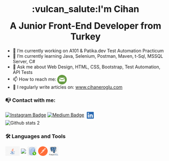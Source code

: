 <h1 align="center" style="margin-top: 0px;">:vulcan_salute:I'm Cihan</h1>
<h1 align="center" style="margin-top: 0px;">A Junior Front-End Developer from Turkey</h1>
 
- 🔭 I’m currently working on A101 & Patika.dev Test Automation Practicum
- 🌱 I’m currently learning Java, Selenium, Postman, Maven, t-Sql, MSSQL Server, C#
- 💬 Ask me about Web Design, HTML, CSS, Bootstrap, Test Automation, API Tests
- 📫 How to reach me: <a href="mailto:ceroglu7@gmail.com" target="blank"><img align="center" src="https://github.com/afse2/afse2/blob/main/icons/mail.png" title = "mail" alt="" height="30" /></a>
- 💬 I regularly write articles on: www.cihaneroglu.com

### :mailbox_with_no_mail: Contact with me:

[![Instagram Badge](https://img.shields.io/badge/-Instagram-C13584?style=flat-quare&labelColor=C13584&logo=instagram&logoColor=white&link=https://www.instagram.com/cihaneou)](link) 
[![Medium Badge](https://img.shields.io/badge/-Medium-757575?style=flat-quare&labelColor=757575&logo=Medium&logoColor=white&link=https://medium.com/cihan-ero%C4%9Flu-blog)](link) 
<a href="https://www.linkedin.com/in/cihaneou/" target="blank"><img align="center" src="https://github.com/afse2/afse2/blob/main/icons/linkedin.png" alt="" height="30" /></a>
<br>
![Github stats 2](https://github-readme-stats.vercel.app/api?username=ceroglu7&show_icons=true&theme=radical)
<p align="left">


### :hammer_and_wrench: Languages and Tools

<a href=" " target="blank"><img align="center" src="https://github.com/afse2/afse2/blob/main/icons/java2.jpg" height="30" /></a>
<a href=" " target="blank"><img align="center" src="https://github.com/afse2/afse2/blob/main/iconsselenium.png" height="30" /></a>
<a href=" " target="blank"><img align="center" src="https://github.com/afse2/afse2/blob/main/icons/sqlDev.jpg" height="30" /></a>
<a href=" " target="blank"><img align="center" src="https://github.com/afse2/afse2/blob/main/icons/postman.png" height="30" /></a>
<a href=" " target="blank"><img align="center" src="https://github.com/afse2/afse2/blob/main/icons/postgreSql.png" height="30" /></a>
